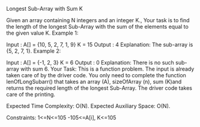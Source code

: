Longest Sub-Array with Sum K

Given an array containing N integers and an integer K., Your task is to find the length of the longest Sub-Array with the sum of the elements equal to the given value K.
Example 1:
 

Input :
A[] = {10, 5, 2, 7, 1, 9}
K = 15
Output : 4
Explanation:
The sub-array is {5, 2, 7, 1}.
Example 2:

Input : 
A[] = {-1, 2, 3}
K = 6
Output : 0
Explanation: 
There is no such sub-array with sum 6.
Your Task:
This is a function problem. The input is already taken care of by the driver code. You only need to complete the function lenOfLongSubarr() that takes an array (A), sizeOfArray (n),  sum (K)and returns the required length of the longest Sub-Array. The driver code takes care of the printing.

Expected Time Complexity: O(N).
Expected Auxiliary Space: O(N).

 

Constraints:
1<=N<=105
-105<=A[i], K<=105

